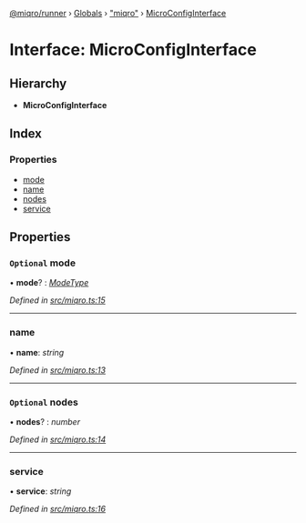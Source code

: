 [@miqro/runner](../README.md) › [Globals](../globals.md) › ["miqro"](../modules/_miqro_.md) › [MicroConfigInterface](_miqro_.microconfiginterface.md)

# Interface: MicroConfigInterface

## Hierarchy

* **MicroConfigInterface**

## Index

### Properties

* [mode](_miqro_.microconfiginterface.md#optional-mode)
* [name](_miqro_.microconfiginterface.md#name)
* [nodes](_miqro_.microconfiginterface.md#optional-nodes)
* [service](_miqro_.microconfiginterface.md#service)

## Properties

### `Optional` mode

• **mode**? : *[ModeType](../modules/_miqro_.md#modetype)*

*Defined in [src/miqro.ts:15](https://github.com/claukers/miqro-runner/blob/c5aed02/src/miqro.ts#L15)*

___

###  name

• **name**: *string*

*Defined in [src/miqro.ts:13](https://github.com/claukers/miqro-runner/blob/c5aed02/src/miqro.ts#L13)*

___

### `Optional` nodes

• **nodes**? : *number*

*Defined in [src/miqro.ts:14](https://github.com/claukers/miqro-runner/blob/c5aed02/src/miqro.ts#L14)*

___

###  service

• **service**: *string*

*Defined in [src/miqro.ts:16](https://github.com/claukers/miqro-runner/blob/c5aed02/src/miqro.ts#L16)*
